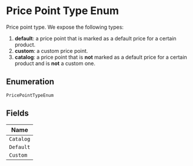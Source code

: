 
# Price Point Type Enum

Price point type. We expose the following types:

1. **default**: a price point that is marked as a default price for a certain product.
2. **custom**: a custom price point.
3. **catalog**: a price point that is **not** marked as a default price for a certain product and is **not** a custom one.

## Enumeration

`PricePointTypeEnum`

## Fields

| Name |
|  --- |
| `Catalog` |
| `Default` |
| `Custom` |

